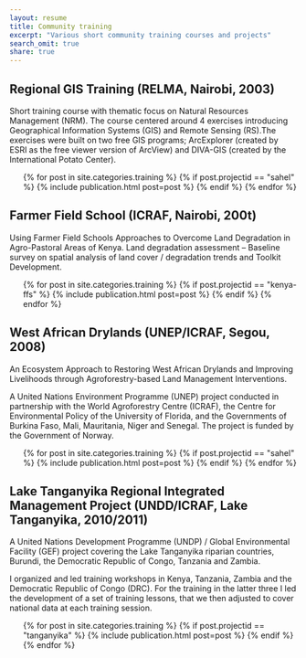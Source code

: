 ```yaml
---
layout: resume
title: Community training
excerpt: "Various short community training courses and projects"
search_omit: true
share: true
---
```


## Regional GIS Training (RELMA, Nairobi, 2003)

Short training course with thematic focus on Natural Resources Management (NRM). The course centered around 4 exercises introducing Geographical Information Systems (GIS) and Remote Sensing (RS).The exercises were built on two free GIS programs; ArcExplorer (created by ESRI as the free viewer version of ArcView) and DIVA-GIS (created by the International Potato Center).

<ul class="post-list">
{% for post in site.categories.training %}
  {% if post.projectid == "sahel" %}
    {% include publication.html post=post %}
  {% endif %}
{% endfor %}
</ul>

## Farmer Field School (ICRAF, Nairobi, 200t)

Using Farmer Field Schools Approaches to Overcome Land Degradation in Agro-Pastoral Areas of Kenya. Land degradation assessment – Baseline survey on spatial analysis of land cover / degradation trends and Toolkit Development.

<ul class="post-list">
{% for post in site.categories.training %}
  {% if post.projectid == "kenya-ffs" %}
    {% include publication.html post=post %}
  {% endif %}
{% endfor %}
</ul>

## West African Drylands (UNEP/ICRAF, Segou, 2008)

An Ecosystem Approach to Restoring West African Drylands and Improving Livelihoods through Agroforestry-based Land Management Interventions.

A United Nations Environment Programme (UNEP) project conducted in partnership with the World Agroforestry Centre (ICRAF), the Centre for Environmental Policy of the University of Florida, and the Governments of Burkina Faso, Mali, Mauritania, Niger and Senegal. The project is funded by the Government of Norway.

<ul class="post-list">
{% for post in site.categories.training %}
  {% if post.projectid == "sahel" %}
    {% include publication.html post=post %}
  {% endif %}
{% endfor %}
</ul>

## Lake Tanganyika Regional Integrated Management Project (UNDD/ICRAF, Lake Tanganyika, 2010/2011)

A United Nations Development Programme (UNDP) / Global Environmental Facility (GEF) project covering the Lake Tanganyika riparian countries, Burundi, the Democratic Republic of Congo, Tanzania and Zambia.

I organized and led training workshops in Kenya, Tanzania, Zambia and the Democratic Republic of Congo (DRC). For the training in the latter three I led the development of a set of training lessons, that we then adjusted to cover national data at each training session.

<ul class="post-list">
{% for post in site.categories.training %}
  {% if post.projectid == "tanganyika" %}
    {% include publication.html post=post %}
  {% endif %}
{% endfor %}
</ul>
